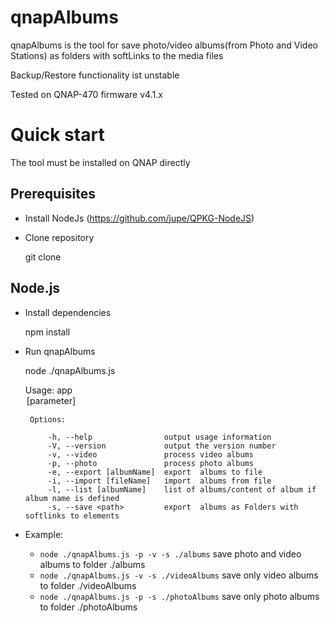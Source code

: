 # qnapAlbums
qnapAlbums is the tool for save photo/video albums(from Photo and Video Stations) as folders with softLinks to the media files

Backup/Restore functionality ist unstable

Tested on QNAP-470 firmware v4.1.x

# Quick start
 The tool must be installed on QNAP directly
## Prerequisites
   * Install NodeJs (https://github.com/jupe/QPKG-NodeJS)
   *  Clone repository

        git clone

## Node.js
 * Install dependencies

    npm install

 * Run qnapAlbums

    node ./qnapAlbums.js

      Usage: app <option> [parameter]

        Options:

            -h, --help                output usage information
            -V, --version             output the version number
            -v, --video               process video albums
            -p, --photo               process photo albums
            -e, --export [albumName]  export  albums to file
            -i, --import [fileName]   import  albums from file
            -l, --list [albumName]    list of albums/content of album if album name is defined
            -s, --save <path>         export  albums as Folders with softlinks to elements


* Example:
  -  `node ./qnapAlbums.js -p -v -s ./albums` save photo and video albums to folder ./albums
  -  `node ./qnapAlbums.js -v -s ./videoAlbums` save only video albums to folder ./videoAlbums
  -  `node ./qnapAlbums.js -p -s ./photoAlbums` save only photo albums to folder ./photoAlbums